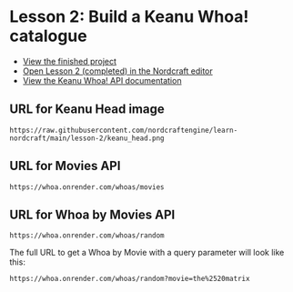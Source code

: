 # Lesson 2: Build a Keanu Whoa! catalogue

- [View the finished project](https://whoa.toddle.site/)
- [Open Lesson 2 (completed) in the Nordcraft editor](https://editor.nordcraft.com/projects/whoa/branches/main/components/HomePage)
- [View the Keanu Whoa! API documentation](https://whoa.onrender.com/)

## URL for Keanu Head image

```text
https://raw.githubusercontent.com/nordcraftengine/learn-nordcraft/main/lesson-2/keanu_head.png
```

## URL for Movies API

```text
https://whoa.onrender.com/whoas/movies
```

## URL for Whoa by Movies API

```text
https://whoa.onrender.com/whoas/random
```

The full URL to get a Whoa by Movie with a query parameter will look like this:

```text
https://whoa.onrender.com/whoas/random?movie=the%2520matrix
```
